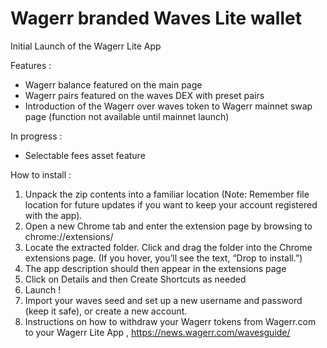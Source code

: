 # Wagerr branded Waves Lite wallet

Initial Launch of the Wagerr Lite App

Features :

* Wagerr balance featured on the main page
* Wagerr pairs featured on the waves DEX with preset pairs
* Introduction of the Wagerr over waves token to Wagerr mainnet swap page (function not available until mainnet launch)

In progress :
* Selectable fees asset feature

How to install :

1. Unpack the zip contents into a familiar location (Note: Remember file location for future updates if you want to keep your account registered with the app).
2. Open a new Chrome tab and enter the extension page by browsing to chrome://extensions/
3. Locate the extracted folder. Click and drag the folder into the Chrome extensions page. (If you hover, you’ll see the text, “Drop to install.”)
4. The app description should then appear in the extensions page
5. Click on Details and then Create Shortcuts as needed
6. Launch !
7. Import your waves seed and set up a new username and password (keep it safe), or create a new account.
8. Instructions on how to withdraw your Wagerr tokens from Wagerr.com to your Wagerr Lite App , https://news.wagerr.com/wavesguide/
